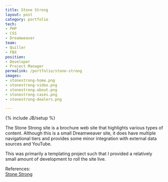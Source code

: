 ```yaml
---
title: Stone Strong
layout: post
category: portfolio
tech:
- PHP
- CSS
- Dreamweaver
team:
- Quiller
- FBX
position:
- Developer
- Project Manager
permalink: /portfolio/stone-strong
images:
- stonestrong-home.png
- stonestrong-video.png
- stonestrong-about.png
- stonestrong-cases.png
- stonestrong-dealers.png

---
```

{% include JB/setup %}
<div id="node-32" class="node node-portfolio node-promoted">
  <div class="content clearfix">
    <div class="field field-name-body field-type-text-with-summary field-label-hidden"><div class="field-items"><div class="field-item even"><p>The Stone Strong site is a brochure web site that highlights various types of content. Although this is a small Dreamweaver site, it does have multiple navigational tiers and provides some minor integration with external data sources and YouTube.</p>
<p>This was primarily a templating project such that I provided a relatively small amount of development to roll the site live.</p>
</div></div></div><div class="field field-name-field-reference field-type-link-field field-label-above"><div class="field-label">References:&nbsp;</div><div class="field-items"><div class="field-item even"><a href="http://stonestrong.com/" rel="nofollow">Stone Strong</a></div></div></div>  </div>
</div>
